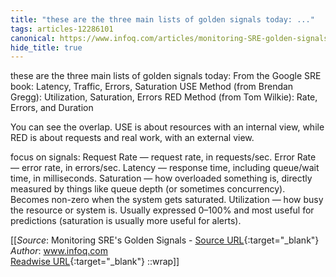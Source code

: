 ```yaml
---
title: "these are the three main lists of golden signals today: ..."
tags: articles-12286101
canonical: https://www.infoq.com/articles/monitoring-SRE-golden-signals/
hide_title: true
---
```


these are the three main lists of golden signals today:
From the Google SRE book: Latency, Traffic, Errors, Saturation
USE Method (from Brendan Gregg): Utilization, Saturation, Errors
RED Method (from Tom Wilkie): Rate, Errors, and Duration

You can see the overlap. USE is about resources with an internal view, while RED is about requests and real work, with an external view.

focus on signals:
Request Rate — request rate, in requests/sec.
Error Rate — error rate, in errors/sec.
Latency — response time, including queue/wait time, in milliseconds.
Saturation — how overloaded something is, directly measured by things like queue depth (or sometimes concurrency). Becomes non-zero when the system gets saturated.
Utilization — how busy the resource or system is. Usually expressed 0–100% and most useful for predictions (saturation is usually more useful for alerts).


[[_Source_: Monitoring SRE's Golden Signals - [Source URL](https://www.infoq.com/articles/monitoring-SRE-golden-signals/){:target="_blank"}<br>
_Author_: www.infoq.com<br>
[Readwise URL](https://readwise.io/open/258673969){:target="_blank"}
::wrap]]